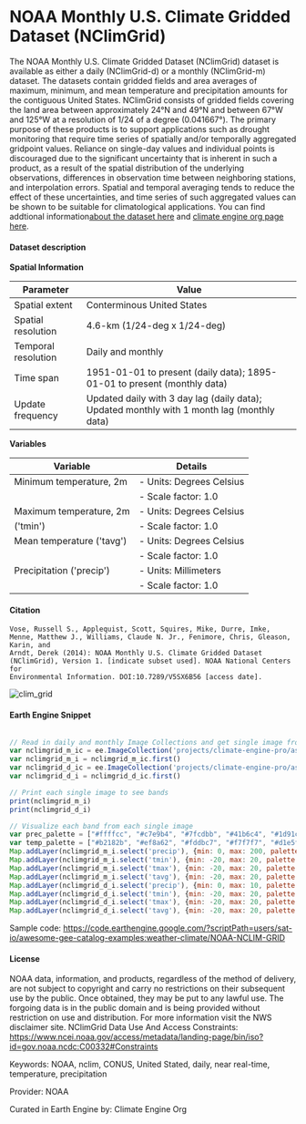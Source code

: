 # NOAA Monthly U.S. Climate Gridded Dataset (NClimGrid)

The NOAA Monthly U.S. Climate Gridded Dataset (NClimGrid) dataset is available as either a daily (NClimGrid-d) or a monthly (NClimGrid-m) dataset.
The datasets contain gridded fields and area averages of maximum, minimum, and mean temperature and precipitation amounts for the contiguous United
States. NClimGrid consists of gridded fields covering the land area between approximately 24°N and 49°N and between 67°W and 125°W at a resolution
of 1/24 of a degree (0.041667°). The primary purpose of these products is to support applications such as drought monitoring that require time
series of spatially and/or temporally aggregated gridpoint values. Reliance on single-day values and individual points is discouraged due to the
significant uncertainty that is inherent in such a product, as a result of the spatial distribution of the underlying observations, differences in
observation time between neighboring stations, and interpolation errors. Spatial and temporal averaging tends to reduce the effect of these
uncertainties, and time series of such aggregated values can be shown to be suitable for climatological applications. You can find addtional information[about the dataset here](https://www.ncei.noaa.gov/access/metadata/landing-page/bin/iso?id=gov.noaa.ncdc:C00332) and [climate engine org page here](https://support.climateengine.org/article/75-nclim).

#### Dataset description

**Spatial Information**

| Parameter            | Value                         |
|----------------------|-------------------------------|
| Spatial extent       | Conterminous United States    |
| Spatial resolution   | 4.6-km (1/24-deg x 1/24-deg)  |
| Temporal resolution  | Daily and monthly             |
| Time span            | 1951-01-01 to present (daily data); 1895-01-01 to present (monthly data) |
| Update frequency     | Updated daily with 3 day lag (daily data); Updated monthly with 1 month lag (monthly data) |

**Variables**

| Variable                  | Details                              |
|---------------------------|--------------------------------------|
| Minimum temperature, 2m   | - Units: Degrees Celsius             |
|                           | - Scale factor: 1.0                  |
| Maximum temperature, 2m   | - Units: Degrees Celsius             |
| ('tmin')                  | - Scale factor: 1.0                  |
| Mean temperature ('tavg') | - Units: Degrees Celsius             |
|                           | - Scale factor: 1.0                  |
| Precipitation ('precip')  | - Units: Millimeters                 |
|                           | - Scale factor: 1.0                  |

#### Citation

```
Vose, Russell S., Applequist, Scott, Squires, Mike, Durre, Imke, Menne, Matthew J., Williams, Claude N. Jr., Fenimore, Chris, Gleason, Karin, and
Arndt, Derek (2014): NOAA Monthly U.S. Climate Gridded Dataset (NClimGrid), Version 1. [indicate subset used]. NOAA National Centers for
Environmental Information. DOI:10.7289/V5SX6B56 [access date].
```

![clim_grid](https://github.com/samapriya/awesome-gee-community-datasets/assets/6677629/c40c521a-bf2b-40f8-8eb8-e82802dad700)

#### Earth Engine Snippet

```js

// Read in daily and monthly Image Collections and get single image from each collection
var nclimgrid_m_ic = ee.ImageCollection('projects/climate-engine-pro/assets/noaa-ncei-nclimgrid/monthly')
var nclimgrid_m_i = nclimgrid_m_ic.first()
var nclimgrid_d_ic = ee.ImageCollection('projects/climate-engine-pro/assets/noaa-ncei-nclimgrid/daily')
var nclimgrid_d_i = nclimgrid_d_ic.first()

// Print each single image to see bands
print(nclimgrid_m_i)
print(nclimgrid_d_i)

// Visualize each band from each single image
var prec_palette = ["#ffffcc", "#c7e9b4", "#7fcdbb", "#41b6c4", "#1d91c0", "#225ea8", "#0c2c84"]
var temp_palette = ["#b2182b", "#ef8a62", "#fddbc7", "#f7f7f7", "#d1e5f0", "#67a9cf", "#2166ac"].reverse()
Map.addLayer(nclimgrid_m_i.select('precip'), {min: 0, max: 200, palette: prec_palette}, 'precip, monthly')
Map.addLayer(nclimgrid_m_i.select('tmin'), {min: -20, max: 20, palette: temp_palette}, 'tmin, monthly')
Map.addLayer(nclimgrid_m_i.select('tmax'), {min: -20, max: 20, palette: temp_palette}, 'tmax, monthly')
Map.addLayer(nclimgrid_m_i.select('tavg'), {min: -20, max: 20, palette: temp_palette}, 'tavg, monthly')
Map.addLayer(nclimgrid_d_i.select('precip'), {min: 0, max: 10, palette: prec_palette}, 'precip, daily')
Map.addLayer(nclimgrid_d_i.select('tmin'), {min: -20, max: 20, palette: temp_palette}, 'tmin, daily')
Map.addLayer(nclimgrid_d_i.select('tmax'), {min: -20, max: 20, palette: temp_palette}, 'tmax, daily')
Map.addLayer(nclimgrid_d_i.select('tavg'), {min: -20, max: 20, palette: temp_palette}, 'tavg, daily')
```

Sample code: https://code.earthengine.google.com/?scriptPath=users/sat-io/awesome-gee-catalog-examples:weather-climate/NOAA-NCLIM-GRID

#### License

NOAA data, information, and products, regardless of the method of delivery, are not subject to copyright and carry no restrictions on their subsequent use by the public. Once obtained, they may be put to any lawful use. The forgoing data is in the public domain and is being provided without restriction on use and distribution. For more information visit the NWS disclaimer site. NClimGrid Data Use And Access Constraints: https://www.ncei.noaa.gov/access/metadata/landing-page/bin/iso?id=gov.noaa.ncdc:C00332#Constraints

Keywords: NOAA, nclim, CONUS, United Stated, daily, near real-time, temperature, precipitation

Provider: NOAA

Curated in Earth Engine by: Climate Engine Org
